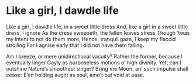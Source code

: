 # Like a girl, I dawdle life

Like a girl, I dawdle life, in a sweet little dress
And, like a girl in a sweet little dress, I ignore
As the dress sweepeth, the fallen leaves stress
Though ‘twas my intent to not do them more,
Hence, tranquil gaze, I keep my flaccid strolling
For I agnise early that I did not have them falling.

Am I breeze, or mere unidirectional vacuity?
Rather the former, because I eventually linger
Gayly as purposeless motions o’ high divinity.
Yet, can I outshine Nature’s smoothest singer?
Bring me Moon, an’ such impulse shall cease:
E’en holding aught as soul, amn’t but void at ease.
